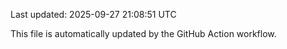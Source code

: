 Last updated: 2025-09-27 21:08:51 UTC

This file is automatically updated by the GitHub Action workflow.
